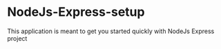 # NodeJs-Express-setup
This application is meant to get you started quickly with NodeJs Express project
